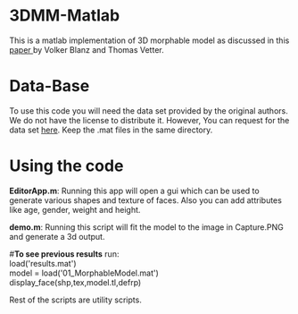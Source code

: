 # 3DMM-Matlab
This is a matlab implementation of 3D morphable model as discussed in this <a href = 'http://gravis.dmi.unibas.ch/publications/Sigg99/morphmod2.pdf'> paper </a>by Volker Blanz and Thomas Vetter.
# <b>Data-Base</b>
To use this code you will need the data set provided by the original authors. We do not have the license to distribute it. However, You can request for the data set <a href = 'http://faces.cs.unibas.ch/bfm/main.php?nav=1-0&id=basel_face_model'>here</a>. Keep the .mat files in the same directory.
# <b>Using the code</b>
<p>
<b>EditorApp.m</b>: Running this app will open a gui which can be used to generate various shapes and texture of faces. Also you can add attributes like age, gender, weight and height.
</p>
<p>
<b>demo.m</b>: Running this script will fit the model to the image in Capture.PNG and generate a 3d output.
</p>
#<b>To see previous results</b> 
run:<br>
load('results.mat')<br>
model = load('01_MorphableModel.mat')<br>
display_face(shp,tex,model.tl,defrp)
<p>
Rest of the scripts are utility scripts.
</p>
